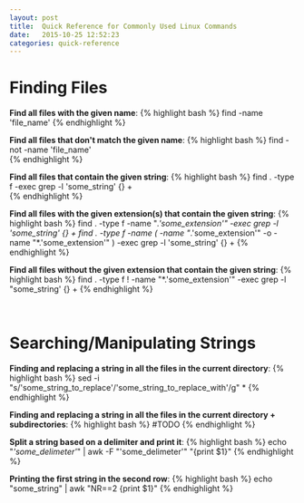 ```yaml
---
layout: post
title:  Quick Reference for Commonly Used Linux Commands 
date:   2015-10-25 12:52:23
categories: quick-reference 
---
```


<h1>Finding Files</h1>

<b>Find all files with the given name</b>: 
{% highlight bash %}
find -name 'file_name'
{% endhighlight %}  

<b>Find all files that don't match the given name</b>: 
{% highlight bash %}
find -not -name 'file_name'  
{% endhighlight %}

<b>Find all files that contain the given string</b>: 
{% highlight bash %}
find . -type f -exec grep -l 'some_string' {} +</code>  
{% endhighlight %}

<b>Find all files with the given extension(s) that contain the given string</b>: 
{% highlight bash %}
find . -type f -name "*.'some_extension'" -exec grep -l 'some_string' {} +
find . -type f -name \( -name "*.'some_extension'" -o -name "*.'some_extension'" \) -exec grep -l 'some_string' {} + 
{% endhighlight %}


<b>Find all files without the given extension that contain the given string</b>:
{% highlight bash %}
find . -type f ! -name "*.'some_extension'" -exec grep -l "some_string' {} +
{% endhighlight %}

<br/>

<h1>Searching/Manipulating Strings</h1>
<b>Finding and replacing a string in all the files in the current directory</b>:
{% highlight bash %}
sed -i "s/'some_string_to_replace'/'some_string_to_replace_with'/g" *
{% endhighlight %}

<b>Finding and replacing a string in all the files in the current directory + subdirectories</b>:
{% highlight bash %}
#TODO
{% endhighlight %}

<b>Split a string based on a delimiter and print it</b>:
{% highlight bash %}
echo "*'some_delimeter'*" | awk -F "'some_delimeter'" "{print $1}"
{% endhighlight %}

<b>Printing the first string in the second row</b>:
{% highlight bash %}
echo "some_string" | awk "NR==2 {print $1}"
{% endhighlight %}
<br/>
